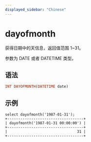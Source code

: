 ```yaml
---
displayed_sidebar: "Chinese"
---
```


# dayofmonth



获得日期中的天信息，返回值范围 1~31。

参数为 DATE 或者 DATETIME 类型。

## 语法

```Haskell
INT DAYOFMONTH(DATETIME date)
```

## 示例

```Plain Text
select dayofmonth('1987-01-31');
+-----------------------------------+
| dayofmonth('1987-01-31 00:00:00') |
+-----------------------------------+
|                                31 |
+-----------------------------------+
```
